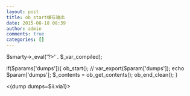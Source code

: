```yaml
---
layout: post
title: ob_start缓存输出
date: 2015-08-18 08:39
author: admin
comments: true
categories: []
---
```

$smarty->_eval('?>' . $_var_compiled);

if($params['dumps']){
        ob_start();
//        var_export($param['dumps']);
        echo $param['dumps'];
        $_contents = ob_get_contents();
        ob_end_clean();
    }

<{dump dumps=$ii.via1}>

